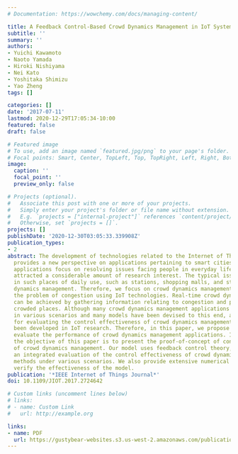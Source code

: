 ```yaml
---
# Documentation: https://wowchemy.com/docs/managing-content/

title: A Feedback Control-Based Crowd Dynamics Management in IoT System
subtitle: ''
summary: ''
authors:
- Yuichi Kawamoto
- Naoto Yamada
- Hiroki Nishiyama
- Nei Kato
- Yoshitaka Shimizu
- Yao Zheng
tags: []

categories: []
date: '2017-07-11'
lastmod: 2020-12-29T17:05:34-10:00
featured: false
draft: false

# Featured image
# To use, add an image named `featured.jpg/png` to your page's folder.
# Focal points: Smart, Center, TopLeft, Top, TopRight, Left, Right, BottomLeft, Bottom, BottomRight.
image:
  caption: ''
  focal_point: ''
  preview_only: false

# Projects (optional).
#   Associate this post with one or more of your projects.
#   Simply enter your project's folder or file name without extension.
#   E.g. `projects = ["internal-project"]` references `content/project/deep-learning/index.md`.
#   Otherwise, set `projects = []`.
projects: []
publishDate: '2020-12-30T03:05:33.339908Z'
publication_types:
- 2
abstract: The development of technologies related to the Internet of Things (IoT)
  provides a new perspective on applications pertaining to smart cities. Smart city
  applications focus on resolving issues facing people in everyday life, and have
  attracted a considerable amount of research interest. The typical issue encountered
  in such places of daily use, such as stations, shopping malls, and stadiums is crowd
  dynamics management. Therefore, we focus on crowd dynamics management to resolve
  the problem of congestion using IoT technologies. Real-time crowd dynamics management
  can be achieved by gathering information relating to congestion and propose less
  crowded places. Although many crowd dynamics management applications have been proposed
  in various scenarios and many models have been devised to this end, a general model
  for evaluating the control effectiveness of crowd dynamics management has not yet
  been developed in IoT research. Therefore, in this paper, we propose a model to
  evaluate the performance of crowd dynamics management applications. In other words,
  the objective of this paper is to present the proof-of-concept of control effectiveness
  of crowd dynamics management. Our model uses feedback control theory, and enables
  an integrated evaluation of the control effectiveness of crowd dynamics management
  methods under various scenarios. We also provide extensive numerical results to
  verify the effectiveness of the model.
publication: '*IEEE Internet of Things Journal*'
doi: 10.1109/JIOT.2017.2724642

# Custom links (uncomment lines below)
# links:
# - name: Custom Link
#   url: http://example.org

links:
- name: PDF
  url: https://gustybear-websites.s3.us-west-2.amazonaws.com/publication-kawamoto-feedback-control-based-crowd-2017/Kawamoto+et+al.+-+2017+-+A+Feedback+Control-Based+Crowd+Dynamics+Management.pdf
---
```

